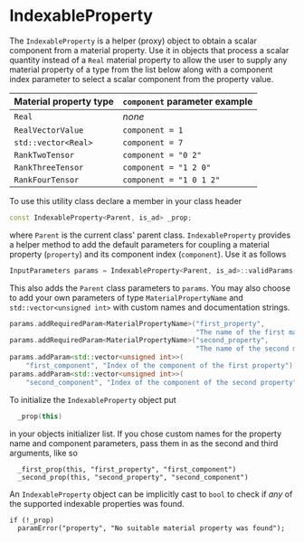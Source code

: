 # IndexableProperty

The `IndexableProperty` is a helper (proxy) object to obtain a scalar component
from a material property. Use it in objects that process a scalar quantity
instead of a `Real` material property to allow the user to supply any material
property of a type from the list below along with a component index parameter to
select a scalar component from the property value.

| Material property type | `component` parameter example |
| - | - |
|`Real` | _none_ |
|`RealVectorValue` | `component = 1`|
|`std::vector<Real>` | `component = 7`|
|`RankTwoTensor` | `component = "0 2"`|
|`RankThreeTensor` | `component = "1 2 0"`|
|`RankFourTensor` | `component = "1 0 1 2"`|

To use this utility class declare a member in your class header

```c++
const IndexableProperty<Parent, is_ad> _prop;
```

where `Parent` is the current class' parent class. `IndexableProperty` provides
a  helper method to add the default parameters for coupling a material property
(`property`) and its component index (`component`). Use it as follows

```c++
InputParameters params = IndexableProperty<Parent, is_ad>::validParams();
```

This also adds the `Parent` class parameters to `params`. You may also choose to
add your own parameters of type `MaterialPropertyName` and `std::vector<unsigned int>`
with custom names and documentation strings.

```c++
params.addRequiredParam<MaterialPropertyName>("first_property",
                                              "The name of the first material property");
params.addRequiredParam<MaterialPropertyName>("second_property",
                                              "The name of the second material property");
params.addParam<std::vector<unsigned int>>(
    "first_component", "Index of the component of the first property");
params.addParam<std::vector<unsigned int>>(
    "second_component", "Index of the component of the second property");
```

To initialize the `IndexableProperty` object put

```c++
  _prop(this)
```

in your objects initializer list. If you chose custom names for the property
name and component parameters, pass them in as the second and third arguments,
like so

```
  _first_prop(this, "first_property", "first_component")
  _second_prop(this, "second_property", "second_component")
```

An `IndexableProperty` object can be implicitly cast to `bool` to check if _any_
of the supported indexable properties was found.

```
if (!_prop)
  paramError("property", "No suitable material property was found");
```
